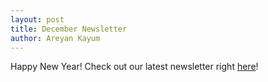 ```yaml
---
layout: post
title: December Newsletter
author: Areyan Kayum
---
```

Happy New Year! Check out our latest newsletter right [here](https://drive.google.com/file/d/1AHQHvjJQuFg6_5PerYJAzPDJvSYExhnQ/view?fbclid=IwAR2SG7HCv708_F53MAw-v2jDYwmQ0IQpXEFHOmsHlSRiQ7eWxY-cFFFs-vM)!
